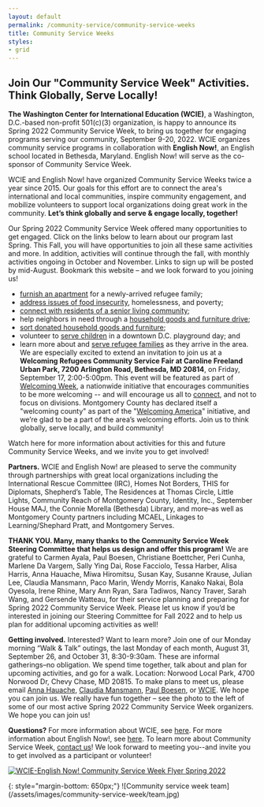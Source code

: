 ```yaml
---
layout: default
permalink: /community-service/community-service-weeks
title: Community Service Weeks
styles:
- grid
---
```

<section markdown="1">

## Join Our "Community Service Week" Activities. Think Globally, Serve Locally!

**The Washington Center for International Education (WCIE)**, a Washington, D.C.-based non-profit 501(c)(3) organization, is happy to announce its Spring 2022 Community Service Week, to bring us together for engaging programs serving our community, September 9-20, 2022. WCIE organizes community service programs in collaboration with **English Now!**, an English school located in Bethesda, Maryland. English Now! will serve as the co-sponsor of Community Service Week.

WCIE and English Now! have organized Community Service Weeks twice a year since 2015. Our goals for this effort are to connect the area's international and local communities, inspire community engagement, and mobilize volunteers to support local organizations doing great work in the community. **Let’s think globally and serve & engage locally, together!**

Our Spring 2022 Community Service Week offered many opportunities to get engaged. Click on the links below to learn about our program last Spring. This Fall, you will have opportunities to join all these same activities and more. In addition, activities will continue through the fall, with monthly activities ongoing in October and November. Links to sign up will be posted by mid-August. Bookmark this website – and we look forward to you joining us!

- [furnish an apartment](https://www.signupgenius.com/go/70a0f44acaf2fa5f58-furnish) for a newly-arrived refugee family;
- [address issues of food insecurity](https://www.signupgenius.com/go/70a0f44acaf2fa5f58-shepherds), homelessness, and poverty;
- [connect with residents of a senior living community](https://www.signupgenius.com/go/70a0f44acaf2fa5f58-thomas);
- help neighbors in need through a [household goods and furniture drive](/community-service/household-goods-and-food-drive);
- [sort donated household goods and furniture](https://www.signupgenius.com/go/70a0f44acaf2fa5f58-donation);
- volunteer to [serve children](https://www.signupgenius.com/go/70a0f44acaf2fa5f58-little) in a downtown D.C. playground day; and
- learn more about and [serve refugee families](/community-service/refugee-resettlement) as they arrive in the area.
We are especially excited to extend an invitation to join us at a **Welcoming Refugees Community Service Fair at Caroline Freeland Urban Park, 7200 Arlington Road, Bethesda, MD 20814**, on Friday, September 17, 2:00-5:00pm. This event will be featured as part of [Welcoming Week](https://welcomingamerica.org/initiatives/welcoming-week), a nationwide initiative that encourages communities to be more welcoming -- and will encourage us all to <u>connect</u>, and not to focus on divisions. Montgomery County has declared itself a "welcoming county" as part of the "[Welcoming America](https://welcomingamerica.org/)" initiative, and we’re glad to be a part of the area’s welcoming efforts. Join us to think globally, serve locally, and build community!

Watch here for more information about activities for this and future Community Service Weeks, and we invite you to get involved!

**Partners.** ​​WCIE and English Now! are pleased to serve the community through partnerships with great local organizations including the International Rescue Committee (IRC), Homes Not Borders, THIS for Diplomats, Shepherd’s Table, The Residences at Thomas Circle, Little Lights, Community Reach of Montgomery County, Identity, Inc., September House MAJ, the Connie Morella (Bethesda) Library, and more–as well as Montgomery County partners including MCAEL, Linkages to Learning/Shephard Pratt, and Montgomery Serves.

**THANK YOU. Many, many thanks to the Community Service Week Steering Committee that helps us design and offer this program!** We are grateful to Carmen Ayala, Paul Boesen, Christiane Boettcher, Peri Cunha, Marlene Da Vargem, Sally Ying Dai, Rose Facciolo, Tessa Harber, Alisa Harris, Anna Hauache, Miwa Hiromitsu, Susan Kay, Susanne Krause, Julian Lee, Claudia Mansmann, Paco Marin, Wendy Morris, Kanako Nakai, Bola Oyesola, Irene Rhine, Mary Ann Ryan, Sara Tadiwos, Nancy Traver, Sarah Wang, and Gersende Watteau, for their service planning and preparing for Spring 2022 Community Service Week. Please let us know if you’d be interested in joining our Steering Committee for Fall 2022 and to help us plan for additional upcoming activities as well!

**Getting involved.** Interested? Want to learn more? Join one of our Monday morning “Walk & Talk” outings, the last Monday of each month, August 31, September 26, and October 31, 8:30-9:30am. These are informal gatherings–no obligation. We spend time together, talk about and plan for upcoming activities, and go for a walk. Location: Norwood Local Park, 4700 Norwood Dr, Chevy Chase, MD 20815. To make plans to meet us, please email [Anna Hauache](mailto:amghauache@hotmail.com), [Claudia Mansmann](mailto:Claudia.mansmann@gmx.de), [Paul Boesen](mailto:paul.boesen@english-now.com), or [WCIE](mailto:communityservice@washingtoncie.org). We hope you can join us. We really have fun together – see the photo to the left of some of our most active Spring 2022 Community Service Week organizers. We hope you can join us!

**Questions?** For more information about WCIE, see [here](/). For more information about English Now!, see [here](http://english-now.com/). To learn more about Community Service Week, [contact us](/contact)! We look forward to meeting you--and invite you to get involved as a participant or volunteer!
</section>
<div class="callout" markdown=1>
<p>
    <a href="/assets/files/community-service/community-service-week-flyer-spring-2022.pdf" target="_blank"><img src="/assets/files/community-service/community-service-week-flyer-spring-2022.jpg" alt="WCIE-English Now! Community Service Week Flyer Spring 2022"></a>
</p>
{: style="margin-bottom: 650px;"}
![Community service week team](/assets/images/community-service-week/team.jpg)
</div>
